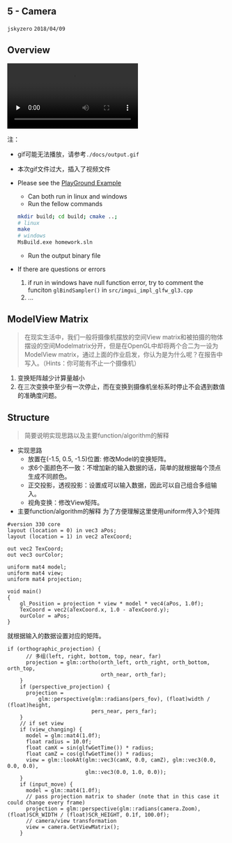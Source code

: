## 5 - Camera
`jskyzero` `2018/04/09`

## Overview

<!-- ![](./docs/output.gif) -->
<video id="video" controls="" preload="none">
    <source id="mp4" src="./docs/output.mp4" type="video/mp4">
    <p>Your user agent does not support the HTML5 Video element.</p>
</video>

注：
+ gif可能无法播放，请参考`./docs/output.gif`
+ 本次gif文件过大，插入了视频文件

+ Please see the [PlayGround Example](https://github.com/jskyzero/Computer-Graphics/tree/master/projects/OpenGL-Playground)
  + Can both run in linux and windows
  + Run the fellow commands
  ```Bash
  mkdir build; cd build; cmake ..;
  # linux
  make
  # windows
  MsBuild.exe homework.sln
  ```
  + Run the output binary file
+ If there are questions or errors
  1. if run in windows have null function error, try to comment the funciton `glBindSampler()` in `src/imgui_impl_glfw_gl3.cpp`
  2. ...

## ModelView Matrix

> 在现实生活中，我们一般将摄像机摆放的空间View matrix和被拍摄的物体摆设的空间Modelmatrix分开，但是在OpenGL中却将两个合二为一设为ModelView matrix，通过上面的作业启发，你认为是为什么呢？在报告中写入。（Hints：你可能有不止一个摄像机）

1. 变换矩阵越少计算量越小
2. 在三次变换中至少有一次停止，而在变换到摄像机坐标系时停止不会遇到数值的准确度问题。

## Structure

> 简要说明实现思路以及主要function/algorithm的解释

+ 实现思路
  + 放置在(-1.5, 0.5, -1.5)位置: 修改Model的变换矩阵。
  + 求6个面颜色不一致：不增加新的输入数据的话，简单的就根据每个顶点生成不同颜色。
  + 正交投影，透视投影：设置成可以输入数据，因此可以自己组合多组输入。
  + 视角变换：修改View矩阵。
+ 主要function/algorithm的解释
为了方便理解这里使用uniform传入3个矩阵
```
#version 330 core
layout (location = 0) in vec3 aPos;
layout (location = 1) in vec2 aTexCoord;

out vec2 TexCoord;
out vec3 ourColor;

uniform mat4 model;
uniform mat4 view;
uniform mat4 projection;

void main()
{
    gl_Position = projection * view * model * vec4(aPos, 1.0f);
    TexCoord = vec2(aTexCoord.x, 1.0 - aTexCoord.y);
    ourColor = aPos;
}
```
就根据输入的数据设置对应的矩阵。
```
if (orthographic_projection) {
      // 多组(left, right, bottom, top, near, far)
      projection = glm::ortho(orth_left, orth_right, orth_bottom, orth_top,
                              orth_near, orth_far);
    }
    if (perspective_projection) {
      projection =
          glm::perspective(glm::radians(pers_fov), (float)width / (float)height,
                           pers_near, pers_far);
    }
    // if set view
    if (view_changing) {
      model = glm::mat4(1.0f);
      float radius = 10.0f;
      float camX = sin(glfwGetTime()) * radius;
      float camZ = cos(glfwGetTime()) * radius;
      view = glm::lookAt(glm::vec3(camX, 0.0, camZ), glm::vec3(0.0, 0.0, 0.0),
                         glm::vec3(0.0, 1.0, 0.0));
    }
    if (input_move) {
      model = glm::mat4(1.0f);
      // pass projection matrix to shader (note that in this case it could change every frame)
      projection = glm::perspective(glm::radians(camera.Zoom), (float)SCR_WIDTH / (float)SCR_HEIGHT, 0.1f, 100.0f);
      // camera/view transformation
      view = camera.GetViewMatrix();
    }
```
